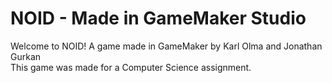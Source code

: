 <h1>NOID - Made in GameMaker Studio</h1>
<p>Welcome to NOID! A game made in GameMaker by Karl Olma and Jonathan Gurkan <br> This game was made for a Computer Science assignment.</p>
